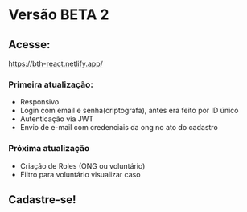 # Versão BETA 2

## Acesse:
https://bth-react.netlify.app/

### Primeira atualização:
- Responsivo
- Login com email e senha(criptografa), antes era feito por ID único
- Autenticação via JWT
- Envio de e-mail com credenciais da ong no ato do cadastro

### Próxima atualização
- Criação de Roles (ONG ou voluntário)
- Filtro para voluntário visualizar caso

## Cadastre-se!
